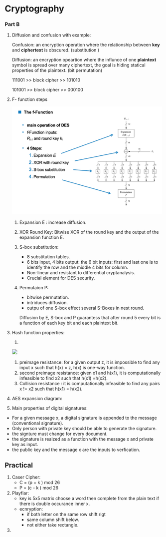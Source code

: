 # Cryptography



###  Part B

1. Diffusion and confusion with example:

   Confusion: an encryption operation where the relationship between **key** and **ciphertext** is obscured. (substitution )

   Diffusion: an encryption  opeartion where the influnce of one **plaintext** symbol is spread over many ciphertext, the goal is hiding statical properties of the plaintext.  (bit permutation)

   111001   >> block cipher >> 101010

   101001   >> block cipher >> 000100

2. F- function steps

   ![](./images/f_function.png)

   1. Expansion E : increase diffusion.

   2. XOR Round Key: Bitwise XOR of the round key and the output of the expansion function E.

   3. S-box substitution: 

      * 8 substitution tables.
      * 6 bits input, 4 bits output: the 6 bit inputs: first and last one is to identify the row and the middle 4 bits for column.
      * Non-linear and resistant to differential cryptanalysis.
      * Crucial element for DES security.

   4. Permutaion P: 

      * bitwise permutation.
      * intriduces diffusion.
      * outpu of one S-box effect several S-Boxes in nest round.

      Diffusion by E, S-box and P guarantess that after round 5 every bit is a function of each key bit and each plaintext bit.

3. Hash function properties:

   1. 

      ![](/Users/Maen/iium/images/h_function.png)



   1. preimage resistance: for a given output z, it is impossible to find any input x such that  h(x) = z, h(x) is one-way function.
   2. second preimage resistance: given x1 and h(x1), it is computationally infeasible to find x2 such that h(x1) =h(x2).
   3. Collision resistance : it is computationally infeasible to find any pairs x != x2 such that h(x1) = h(x2).

4. AES expansion diagram:

5.  Main properties of digital signatures:

   * For a given message x, a digital signature is appended to the message (conventional signature).
   * Only person with private key should be able to generate the signature.
   * the signture must change for every document.
   * the signature is realzed as a function with the message x and private key as input.
   * the public key and the message x are the inputs to verfication.



## Practical

1. Caser Cipher: 
   * C = (p + k ) mod 26
   * P = (c - k ) mod 26
2. Playfiar:
   * key is 5x5 matrix choose a word then complete from the plain text if there is double occurance inner x.
   * ecnryption:
     * if both letter on the same row shift rigt
     * same column shift below.
     * not either take rectangle.
3. 